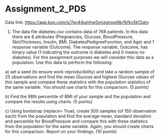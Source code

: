 # Assignment_2_PDS

Data link: https://app.box.com/s/7qv44umhw0vnzgmoe9krfkfkv5kf2atv
1) The data file diabetes.csv contains data of 768 patients. In this data there are 8 attributes
(Pregnancies, Glucose, BloodPressure, SkinThickness, Insulin, BMI, DiabetesPedigreeFunction, and Age)
and 1 response variable (Outcome). The response variable, Outcome, has binary value (1 indicating the
outcome is diabetes and 0 means no diabetes). For this assignment purposes we will consider this data
as a population. Use this data to perform the following:

a) set a seed (to ensure work reproducibility) and take a random sample of 25 observations and
find the mean Glucose and highest Glucose values of this sample and compare these statistics
with the population statistics of the same variable. You should use charts for this comparison.
(5 points)

b) Find the 98th percentile of BMI of your sample and the population and compare the results
using charts. (5 points)


c) Using bootstrap (replace= True), create 500 samples (of 150 observation each) from the
population and find the average mean, standard deviation and percentile for BloodPressure and
compare this with these statistics from the population for the same variable. Again, you should
create charts for this comparison. Report on your findings. (10 points)
